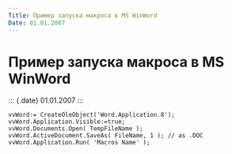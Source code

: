 ```yaml
---
Title: Пример запуска макроса в MS WinWord
Date: 01.01.2007
---
```



Пример запуска макроса в MS WinWord
===================================

::: {.date}
01.01.2007
:::

    vvWord:= CreateOleObject('Word.Application.8');  
    vvWord.Application.Visible:=true;  
    vvWord.Documents.Open( TempFileName );  
    vvWord.ActiveDocument.SaveAs( FileName, 1 ); // as .DOC  
    vvWord.Application.Run( 'Macros Name' );  

